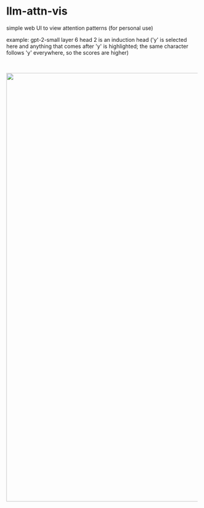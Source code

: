 # llm-attn-vis

simple web UI to view attention patterns (for personal use)

example: gpt-2-small layer 6 head 2 is an induction head ('y' is selected here and anything that comes after 'y' is highlighted; the same character follows 'y' everywhere, so the scores are higher)

<br>

<p align="center"><img width="1130" alt="induction_head" src="https://github.com/okarthikb/llm-attn-vis/assets/86470305/09b6dd78-f186-4f48-bc29-afe9b04d232e"></p>
